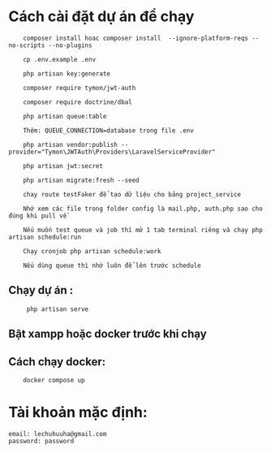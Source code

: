 # Cách cài đặt dự án để chạy

        composer install hoac composer install  --ignore-platform-reqs --no-scripts --no-plugins

        cp .env.example .env

        php artisan key:generate

        composer require tymon/jwt-auth

        composer require doctrine/dbal
        
        php artisan queue:table 

        Thêm: QUEUE_CONNECTION=database trong file .env

        php artisan vendor:publish --provider="Tymon\JWTAuth\Providers\LaravelServiceProvider"

        php artisan jwt:secret

        php artisan migrate:fresh --seed 

        chay route testFaker để tạo dữ liệu cho bảng project_service

        Nhớ xem các file trong folder config là mail.php, auth.php sao cho đúng khi pull về

        Nếu muốn test queue và job thì mở 1 tab terminal riêng và chạy php artisan schedule:run

        Chạy cronjob php artisan schedule:work

        Nếu dùng queue thì nhớ luôn để lên trước schedule

## Chạy dự án :

         php artisan serve
## Bật xampp hoặc docker trước khi chạy 
## Cách chạy docker:

        docker compose up              

# Tài khoản mặc định:
    
    email: lechuhuuha@gmail.com
    password: password
